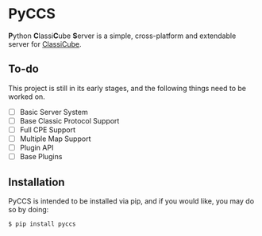 # PyCCS

**P**ython **C**lassi**C**ube **S**erver is a simple, cross-platform
and extendable server for [ClassiCube](http://www.classicube.net).

## To-do

This project is still in its early stages, and the following things
need to be worked on.

- [ ] Basic Server System
- [ ] Base Classic Protocol Support
- [ ] Full CPE Support
- [ ] Multiple Map Support
- [ ] Plugin API
- [ ] Base Plugins

## Installation

PyCCS is intended to be installed via pip, and if you would like,
you may do so by doing:
```shell script
$ pip install pyccs
```